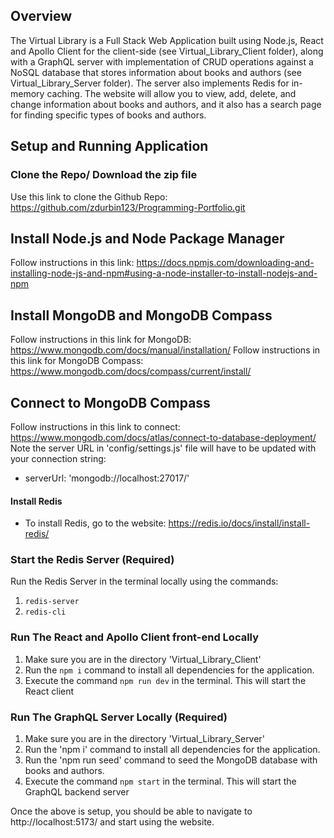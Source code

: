 ## Overview
The Virtual Library is a Full Stack Web Application built using Node.js, React and Apollo Client for the client-side (see Virtual_Library_Client folder), along with a GraphQL server with implementation of CRUD operations against a NoSQL database that stores information about books and authors (see Virtual_Library_Server folder). The server also implements Redis for in-memory caching. The website will allow you to view, add, delete, and change information about books and authors, and it also has a search page for finding specific types of books and authors.

## Setup and Running Application
### Clone the Repo/ Download the zip file
Use this link to clone the Github Repo: https://github.com/zdurbin123/Programming-Portfolio.git

## Install Node.js and Node Package Manager
Follow instructions in this link: https://docs.npmjs.com/downloading-and-installing-node-js-and-npm#using-a-node-installer-to-install-nodejs-and-npm

## Install MongoDB and MongoDB Compass
Follow instructions in this link for MongoDB: https://www.mongodb.com/docs/manual/installation/
Follow instructions in this link for MongoDB Compass: https://www.mongodb.com/docs/compass/current/install/

## Connect to MongoDB Compass
Follow instructions in this link to connect: https://www.mongodb.com/docs/atlas/connect-to-database-deployment/
Note the server URL in 'config/settings.js' file will have to be updated with your connection string:
 - serverUrl: 'mongodb://localhost:27017/'
     
#### Install Redis
- To install Redis, go to the website: https://redis.io/docs/install/install-redis/
### Start the Redis Server (Required)
Run the Redis Server in the terminal locally using the commands: 
1. `redis-server`
2. `redis-cli`

### Run The React and Apollo Client front-end Locally 
1. Make sure you are in the directory 'Virtual_Library_Client' 
2. Run the `npm i` command to install all dependencies for the application.
4. Execute the command `npm run dev` in the terminal. This will start the React client
   
### Run The GraphQL Server Locally (Required)
1. Make sure you are in the directory 'Virtual_Library_Server' 
2. Run the 'npm i' command to install all dependencies for the application.
3. Run the 'npm run seed' command to seed the MongoDB database with books and authors.
4. Execute the command `npm start` in the terminal. This will start the GraphQL backend server

Once the above is setup, you should be able to navigate to http://localhost:5173/ and start using the website.




